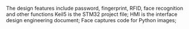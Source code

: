 The design features include password, fingerprint, RFID, face recognition and other functions
Keil5 is the STM32 project file;
HMI is the interface design engineering document;
Face captures code for Python images;

